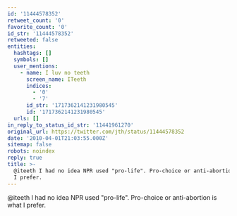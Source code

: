 ```yaml
---
id: '11444578352'
retweet_count: '0'
favorite_count: '0'
id_str: '11444578352'
retweeted: false
entities:
  hashtags: []
  symbols: []
  user_mentions:
    - name: I luv no teeth
      screen_name: ITeeth
      indices:
        - '0'
        - '7'
      id_str: '1717362141231980545'
      id: '1717362141231980545'
  urls: []
in_reply_to_status_id_str: '11441961270'
original_url: https://twitter.com/jth/status/11444578352
date: '2010-04-01T21:03:55.000Z'
sitemap: false
robots: noindex
reply: true
title: >-
  @iteeth I had no idea NPR used "pro-life". Pro-choice or anti-abortion is what
  I prefer.
---
```


@iteeth I had no idea NPR used "pro-life". Pro-choice or anti-abortion is what I prefer.